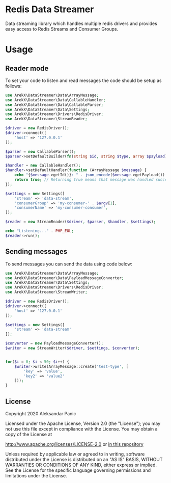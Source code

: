 # Redis Data Streamer

Data streaming library which handles multiple redis drivers
and provides easy access to Redis Streams and Consumer Groups.

# Usage

## Reader mode

To set your code to listen and read messages the code should be setup as follows:

```php
use ArekX\DataStreamer\Data\ArrayMessage;
use ArekX\DataStreamer\Data\CallableHandler;
use ArekX\DataStreamer\Data\CallableParser;
use ArekX\DataStreamer\Data\Settings;
use ArekX\DataStreamer\Drivers\RedisDriver;
use ArekX\DataStreamer\StreamReader;

$driver = new RedisDriver();
$driver->connect([
    'host' => '127.0.0.1'
]);

$parser = new CallableParser();
$parser->setDefaultBuilder(fn(string $id, string $type, array $payload) => ArrayMessage::create($type, $payload, $id));

$handler = new CallableHandler();
$handler->setDefaultHandler(function (ArrayMessage $message) {
    echo "{$message->getId()}: " . json_encode($message->getPayload()) . PHP_EOL;
    return true; // Returning true means that message was handled successfully.
});

$settings = new Settings([
    'stream' => 'data-stream',
    'consumerGroup' => 'my-consumer-' . $argv[1],
    'consumerName' => 'my-consumer-consumer',
]);

$reader = new StreamReader($driver, $parser, $handler, $settings);

echo "Listening..." . PHP_EOL;
$reader->run();
```

## Sending messages

To send messages you can send the data using code below:

```php
use ArekX\DataStreamer\Data\ArrayMessage;
use ArekX\DataStreamer\Data\PayloadMessageConverter;
use ArekX\DataStreamer\Data\Settings;
use ArekX\DataStreamer\Drivers\RedisDriver;
use ArekX\DataStreamer\StreamWriter;

$driver = new RedisDriver();
$driver->connect([
    'host' => '127.0.0.1'
]);

$settings = new Settings([
    'stream' => 'data-stream'
]);

$converter = new PayloadMessageConverter();
$writer = new StreamWriter($driver, $settings, $converter);


for($i = 0; $i < 50; $i++) {
    $writer->write(ArrayMessage::create('test-type', [
        'key' => 'value',
        'key2' => 'value2'
    ]));
}
```

## License

Copyright 2020 Aleksandar Panic

Licensed under the Apache License, Version 2.0 (the "License");
you may not use this file except in compliance with the License.
You may obtain a copy of the License at

http://www.apache.org/licenses/LICENSE-2.0 or [in this repository](LICENSE.md)

Unless required by applicable law or agreed to in writing, software
distributed under the License is distributed on an "AS IS" BASIS,
WITHOUT WARRANTIES OR CONDITIONS OF ANY KIND, either express or implied.
See the License for the specific language governing permissions and
limitations under the License.